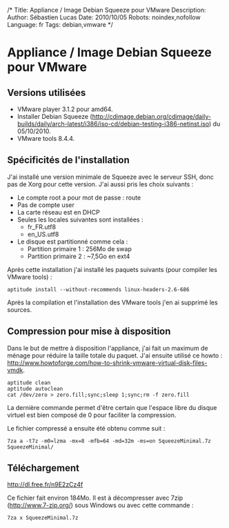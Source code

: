 /*
Title: Appliance / Image Debian Squeeze pour VMware
Description: 
Author: Sébastien Lucas
Date: 2010/10/05
Robots: noindex,nofollow
Language: fr
Tags: debian,vmware
*/
# Appliance / Image Debian Squeeze pour VMware

## Versions utilisées

* VMware player 3.1.2 pour amd64.
* Installer Debian Squeeze (http://cdimage.debian.org/cdimage/daily-builds/daily/arch-latest/i386/iso-cd/debian-testing-i386-netinst.iso) du 05/10/2010.
* VMware tools 8.4.4.

## Spécificités de l'installation

J'ai installé une version minimale de Squeeze avec le serveur SSH, donc pas de Xorg pour cette version. J'ai aussi pris les choix suivants :

* Le compte root a pour mot de passe : route
* Pas de compte user
* La carte réseau est en DHCP
* Seules les locales suivantes sont installées :
    * fr_FR.utf8
    * en_US.utf8
* Le disque est partitionné comme cela :
    * Partition primaire 1 : 256Mo de swap
    * Partition primaire 2 : ~7,5Go en ext4

Après cette installation j'ai installé les paquets suivants (pour compiler les VMware tools) :

```
aptitude install --without-recommends linux-headers-2.6-686
```

Après la compilation et l'installation des VMware tools j'en ai supprimé les sources.

## Compression pour mise à disposition

Dans le but de mettre à disposition l'appliance, j'ai fait un maximum de ménage pour réduire la taille totale du paquet. J'ai ensuite utilisé ce howto : http://www.howtoforge.com/how-to-shrink-vmware-virtual-disk-files-vmdk. 

```
aptitude clean
aptitude autoclean
cat /dev/zero > zero.fill;sync;sleep 1;sync;rm -f zero.fill
```

La dernière commande permet d'être certain que l'espace libre du disque virtuel est bien composé de 0 pour faciliter la compression.

Le fichier compressé a ensuite été obtenu comme suit :

```
7za a -t7z -m0=lzma -mx=8 -mfb=64 -md=32m -ms=on SqueezeMinimal.7z SqueezeMinimal/
```

## Téléchargement

http://dl.free.fr/n9E2zCz4f

Ce fichier fait environ 184Mo. Il est à décompresser avec 7zip (http://www.7-zip.org/) sous Windows ou avec cette commande :

```
7za x SqueezeMinimal.7z
```

